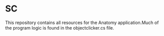 # SC
This repository contains all resources for the Anatomy application.Much of the program logic is found in the objectclicker.cs file.

